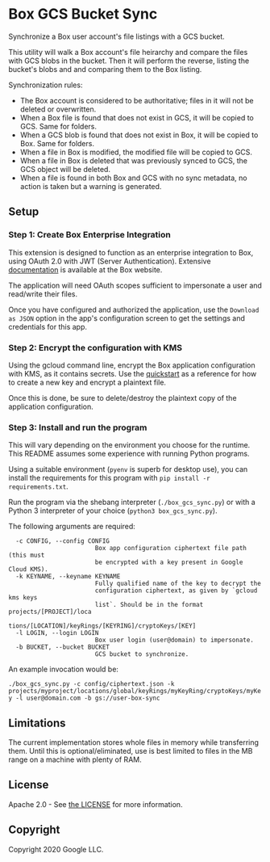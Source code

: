 # Box GCS Bucket Sync

Synchronize a Box user account's file listings with a GCS bucket.

This utility will walk a Box account's file heirarchy and compare the files with GCS blobs in the bucket. Then it will perform the reverse, listing the bucket's blobs and and comparing them to the Box listing.

Synchronization rules:

- The Box account is considered to be authoritative; files in it will not be deleted or overwritten.
- When a Box file is found that does not exist in GCS, it will be copied to GCS. Same for folders.
- When a GCS blob is found that does not exist in Box, it will be copied to Box. Same for folders.
- When a file in Box is modified, the modified file will be copied to GCS.
- When a file in Box is deleted that was previously synced to GCS, the GCS object will be deleted.
- When a file is found in both Box and GCS with no sync metadata, no action is taken but a warning is generated.

## Setup

### Step 1: Create Box Enterprise Integration

This extension is designed to function as an enterprise integration to Box, using OAuth 2.0 with JWT (Server Authentication). Extensive [documentation](https://developer.box.com/guides/applications/custom-apps/) is available at the Box website.

The application will need OAuth scopes sufficient to impersonate a user and read/write their files.

Once you have configured and authorized the application, use the `Download as JSON` option in the app's configuration screen to get the settings and credentials for this app.

### Step 2: Encrypt the configuration with KMS

Using the gcloud command line, encrypt the Box application configuration with KMS, as it contains secrets. Use the [quickstart](https://cloud.google.com/kms/docs/quickstart) as a reference for how to create a new key and encrypt a plaintext file.

Once this is done, be sure to delete/destroy the plaintext copy of the application configuration.

### Step 3: Install and run the program

This will vary depending on the environment you choose for the runtime. This README assumes some experience with running Python programs.

Using a suitable environment (`pyenv` is superb for desktop use), you can install the requirements for this program with `pip install -r requirements.txt`.

Run the program via the shebang interpreter (`./box_gcs_sync.py`) or with a Python 3 interpreter of your choice (`python3 box_gcs_sync.py`).

The following arguments are required:

```shell
  -c CONFIG, --config CONFIG
                        Box app configuration ciphertext file path (this must
                        be encrypted with a key present in Google Cloud KMS).
  -k KEYNAME, --keyname KEYNAME
                        Fully qualified name of the key to decrypt the
                        configuration ciphertext, as given by `gcloud kms keys
                        list`. Should be in the format projects/[PROJECT]/loca
                        tions/[LOCATION]/keyRings/[KEYRING]/cryptoKeys/[KEY]
  -l LOGIN, --login LOGIN
                        Box user login (user@domain) to impersonate.
  -b BUCKET, --bucket BUCKET
                        GCS bucket to synchronize.
```

An example invocation would be:

`./box_gcs_sync.py -c config/ciphertext.json -k projects/myproject/locations/global/keyRings/myKeyRing/cryptoKeys/myKey -l user@domain.com -b gs://user-box-sync`

## Limitations

The current implementation stores whole files in memory while transferring them. Until this is optional/eliminated, use is best limited to files in the MB range on a machine with plenty of RAM.

## License

Apache 2.0 - See [the LICENSE](/LICENSE) for more information.

## Copyright

Copyright 2020 Google LLC.
